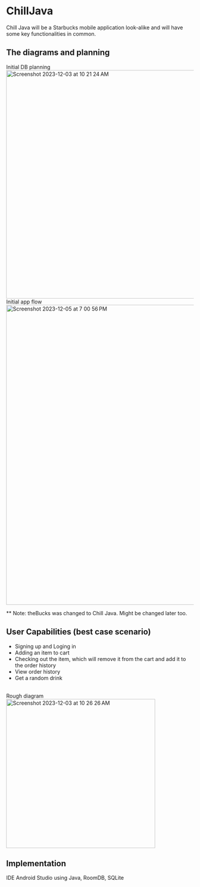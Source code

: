 # ChillJava
Chill Java will be a Starbucks mobile application look-alike and will have some key functionalities in common.
## The diagrams and planning
Initial DB planning
<br>
<img width="613" alt="Screenshot 2023-12-03 at 10 21 24 AM" src="https://github.com/Poleron402/sb/assets/89750832/d390eed3-8245-4a62-86ea-fedfe0b535fe">
<br>
Initial app flow
<br>
<img width="805" alt="Screenshot 2023-12-05 at 7 00 56 PM" src="https://github.com/Poleron402/sb/assets/89750832/0ce18b99-9093-4c9a-86d2-6328aaccffd5">


** Note: theBucks was changed to Chill Java. Might be changed later too.
## User Capabilities (best case scenario)
* Signing up and Loging in
* Adding an item to cart
* Checking out the item, which will remove it from the cart and add it to the order history
* View order history
* Get a random drink
<br>
Rough diagram
<br>
<img width="400" alt="Screenshot 2023-12-03 at 10 26 26 AM" src="https://github.com/Poleron402/sb/assets/89750832/3d5d32e7-5103-4c9a-94bd-9c08ac32c97a">
<br>

## Implementation
IDE Android Studio using Java, RoomDB, SQLite
